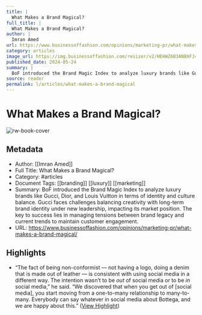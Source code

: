 ```yaml
---
title: |
  What Makes a Brand Magical?
full_title: |
  What Makes a Brand Magical?
author: |
  Imran Amed
url: https://www.businessoffashion.com/opinions/marketing-pr/what-makes-a-brand-magical/
category: articles
image_url: https://img.businessoffashion.com/resizer/v2/HEHWZ6B3ANBXFJ4OFY3YBP7G5Y.png?smart=true&auth=5fd368791b11e26b50fe10513feb7ad0a76ebe3b658c7458801ec5f6282afee7&width=1200&height=630
published_date: 2024-05-24
summary: |
  BoF introduced the Brand Magic Index to analyze luxury brands like Gucci, Dior, and Louis Vuitton in terms of identity and culture balance. Gucci faces challenges balancing creativity with long-term brand identity under new leadership, impacting its market position. The key to success lies in managing tensions between brand legacy and current trends to maintain customer engagement.
source: reader
permalink: l/articles/what-makes-a-brand-magical
---
```

# What Makes a Brand Magical?

![rw-book-cover](https://img.businessoffashion.com/resizer/v2/HEHWZ6B3ANBXFJ4OFY3YBP7G5Y.png?smart=true&auth=5fd368791b11e26b50fe10513feb7ad0a76ebe3b658c7458801ec5f6282afee7&width=1200&height=630)

## Metadata
- Author: [[Imran Amed]]
- Full Title: What Makes a Brand Magical?
- Category: #articles
- Document Tags: [[branding]] [[luxury]] [[marketing]] 
- Summary: BoF introduced the Brand Magic Index to analyze luxury brands like Gucci, Dior, and Louis Vuitton in terms of identity and culture balance. Gucci faces challenges balancing creativity with long-term brand identity under new leadership, impacting its market position. The key to success lies in managing tensions between brand legacy and current trends to maintain customer engagement.
- URL: https://www.businessoffashion.com/opinions/marketing-pr/what-makes-a-brand-magical/

## Highlights
- “The fact of being non-conformist — not having a logo, doing a denim that is made out of leather — is consistent with using social media in a different way. The intention wasn’t to be *out* of social media or to be *in* social media,” he said. “We discovered that when you get out of [social media], you start moving from a one-to-many relationship to many-to-many. Everybody can say whatever in social media about Bottega, and we are happy about this.” ([View Highlight](https://read.readwise.io/read/01hzn31bzsr9chksg425hw0eap))


